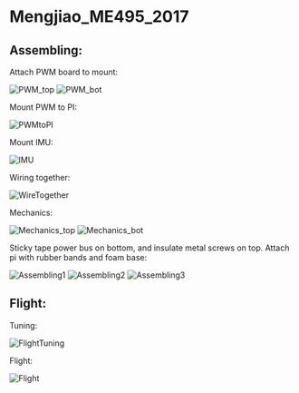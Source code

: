 # Mengjiao_ME495_2017

## Assembling:
Attach PWM board to mount:

![PWM_top](https://github.com/MuMu1018/Mengjiao_ME495_2017/blob/master/Assembling%20Pictures/PWM1.png)
![PWM_bot](https://github.com/MuMu1018/Mengjiao_ME495_2017/blob/master/Assembling%20Pictures/PWM2.png)

Mount PWM to PI:

![PWMtoPI](https://github.com/MuMu1018/Mengjiao_ME495_2017/blob/master/Assembling%20Pictures/PWMtoPI.png)

Mount IMU:

![IMU](https://github.com/MuMu1018/Mengjiao_ME495_2017/blob/master/Assembling%20Pictures/IMU.png)

Wiring together:

![WireTogether](https://github.com/MuMu1018/Mengjiao_ME495_2017/blob/master/Assembling%20Pictures/WireTogether.png)

Mechanics:

![Mechanics_top](https://github.com/MuMu1018/Mengjiao_ME495_2017/blob/master/Assembling%20Pictures/mechanics_top.png)
![Mechanics_bot](https://github.com/MuMu1018/Mengjiao_ME495_2017/blob/master/Assembling%20Pictures/mechanics_bot.png)

Sticky tape power bus on bottom, and insulate metal screws on top. Attach pi with rubber bands and foam base:

![Assembling1](https://github.com/MuMu1018/Mengjiao_ME495_2017/blob/master/Assembling%20Pictures/assembling1.png)
![Assembling2](https://github.com/MuMu1018/Mengjiao_ME495_2017/blob/master/Assembling%20Pictures/assembling2.png)
![Assembling3](https://github.com/MuMu1018/Mengjiao_ME495_2017/blob/master/Assembling%20Pictures/assembling3.png)

## Flight:

Tuning:

![FlightTuning](https://github.com/MuMu1018/Mengjiao_ME495_2017/blob/master/Assembling%20Pictures/FlightTuning.jpg)

Flight:

![Flight](https://github.com/MuMu1018/Mengjiao_ME495_2017/blob/master/Assembling%20Pictures/Flight.jpg)
